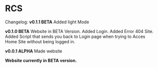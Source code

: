 # RCS
Changelog:
**v0.1.1 BETA**
  Added light Mode

**v0.1.0 BETA**
  Website in BETA Version.
  Added Login.
  Added Error 404 Site.
  Added Script that sends you back to Login page when trying to Acces Home Site without being logged in.

**v0.0.1 ALPHA**
  Made website


**Website currently in BETA version.**
